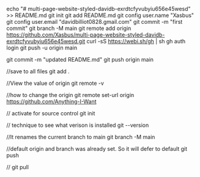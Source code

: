 echo "# multi-page-website-styled-davidb-exrdtcfyvubyiu656e45wesd" >> README.md
git init
git add README.md
git config user.name "Xasbus"
git config user.email "davidbilliot0828.gmail.com"
git commit -m "first commit"
git branch -M main
git remote add origin https://github.com/Xasbus/multi-page-website-styled-davidb-exrdtcfyvubyiu656e45wesd.git
curl -sS https://webi.sh/gh | sh
gh auth login
git push -u origin main

git commit -m "updated README.md"
git push origin main

//save to all files
git add .

//View the value of origin
git remote -v

//how to change the origin
git remote set-url origin https://github.com/Anything-I-Want

// activate for source control
git init

// technique to see what verison is installed
git --version

//It renames the current branch to main
git branch -M main

//default origin and branch was already set. So it will defer to default
git push

//
git pull